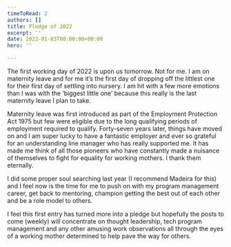 ```yaml
---
timeToRead: 2
authors: []
title: Pledge of 2022
excerpt: ''
date: 2022-01-03T00:00:00+00:00
hero: ''

---
```

The first working day of 2022 is upon us tomorrow. Not for me. I am on maternity leave and for me it’s the first day of dropping off the littlest one for their first day of settling into nursery. I am hit with a few more emotions than I was with the ‘biggest little one’ because this really is the last maternity leave I plan to take.

Maternity leave was first introduced as part of the Employment Protection Act 1975 but few were eligible due to the long qualifying periods of employment required to qualify. Forty-seven years later, things have moved on and I am super lucky to have a fantastic employer and ever so grateful for an understanding line manager who has really supported me. It has made me think of all those pioneers who have constantly made a nuisance of themselves to fight for equality for working mothers. I thank them eternally.

I did some proper soul searching last year (I recommend Madeira for this) and I feel now is the time for me to push on with my program management career, get back to mentoring, champion getting the best out of each other and be a role model to others.

I feel this first entry has turned more into a pledge but hopefully the posts to come (weekly) will concentrate on thought leadership, tech program management and any other amusing work observations all through the eyes of a working mother determined to help pave the way for others.